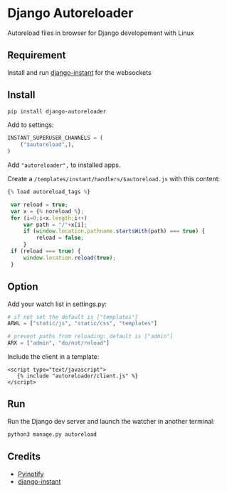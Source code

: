 # Django Autoreloader

Autoreload files in browser for Django developement with Linux

## Requirement

Install and run [django-instant](https://github.com/synw/django-instant) for the websockets

## Install

   ```bash
   pip install django-autoreloader  
   ```
   
Add to settings:

   ```python
   INSTANT_SUPERUSER_CHANNELS = (
       ("$autoreload",),
   )
   ```

Add `"autoreloader",` to installed apps.

Create a ``/templates/instant/handlers/$autoreload.js`` with this content:

   ```javascript
   {% load autoreload_tags %}

	var reload = true;
	var x = {% noreload %};
	for (i=0;i<x.length;i++)
		var path = "/"+x[i];
		if (window.location.pathname.startsWith(path) === true) {
			reload = false;
		}
	if (reload === true) {
		window.location.reload(true);
	}
   ```

## Option

Add your watch list in settings.py:

  ```python
  # if not set the default is ["templates"]
  ARWL = ["static/js", "static/css", "templates"]
  
  # prevent paths from reloading: default is ["admin"]
  ARX = ["admin", "do/not/reload"]
  ```
  
Include the client in a template:

   ```django
   <script type="text/javascript">
      {% include "autoreloader/client.js" %}
   </script>
   ```

## Run

Run the Django dev server and launch the watcher in another terminal:

   ```bash
   python3 manage.py autoreload
   ```
   
## Credits

- [Pyinotify](https://github.com/seb-m/pyinotify)
- [django-instant](https://github.com/synw/django-instant)

